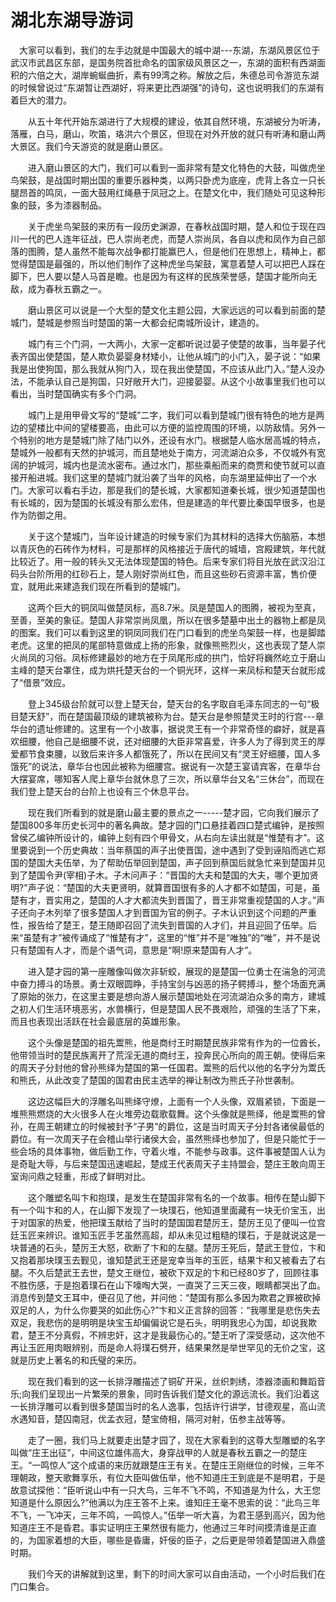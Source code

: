 # 湖北东湖导游词
　大家可以看到，我们的左手边就是中国最大的城中湖---东湖，东湖风景区位于武汉市武昌区东部，是国务院首批命名的国家级风景区之一，东湖的面积有西湖面积的六倍之大，湖岸蜿蜒曲折，素有99湾之称。解放之后，朱德总司令游览东湖的时候曾说过“东湖暂让西湖好，将来更比西湖强”的诗句，这也说明我们的东湖有着巨大的潜力。

　　从五十年代开始东湖进行了大规模的建设，依其自然环境，东湖被分为听涛，落雁，白马，磨山，吹笛，珞洪六个景区，但现在对外开放的就只有听涛和磨山两大景区。我们今天游览的就是磨山景区。

　　进入磨山景区的大门，我们可以看到一面非常有楚文化特色的大鼓，叫做虎坐鸟架鼓，是战国时期出国的重要乐器种类，以两只卧虎为底座，虎背上各立一只长腿昂首的鸣凤，一面大鼓用红绳悬于凤冠之上。在楚文化中，我们随处可见这种形象的鼓，多为漆器制品。

　　关于虎坐鸟架鼓的来历有一段历史渊源，在春秋战国时期，楚人和位于现在四川一代的巴人连年征战，巴人崇尚老虎，而楚人崇尚凤，各自以虎和凤作为自己部落的图腾，楚人虽然不能每次战争都打能赢巴人，但是他们在思想上，精神上，都觉得楚国是最强的，所以他们制作了这种虎坐鸟架鼓，寓意着楚人可以把巴人踩在脚下，巴人要以楚人马首是瞻。也是因为有这样的民族荣誉感，楚国才能所向无敌，成为春秋五霸之一。

　　磨山景区可以说是一个大型的楚文化主题公园，大家远远的可以看到前面的楚城门，楚城是参照当时楚国的第一大都会纪南城所设计，建造的。

　　城门有三个门洞，一大两小，大家一定都听说过晏子使楚的故事，当年晏子代表齐国出使楚国，楚人欺负晏婴身材矮小，让他从城门的小门入，晏子说：“如果我是出使狗国，那么我就从狗门入，现在我出使楚国，不应该从此门入。”楚人没办法，不能承认自己是狗国，只好敞开大门，迎接晏婴。从这个小故事里我们也可以看出，当时楚国确实有多个门洞。

　　城门上是用甲骨文写的“楚城”二字，我们可以看到楚城门很有特色的地方是两边的望楼比中间的望楼要高，由此可以方便的监控周围的环境，以防敌情。另外一个特别的地方是楚城门除了陆门以外，还设有水门。根据楚人临水居高城的特点，楚城外一般都有天然的护城河，而且楚地处于南方，河流湖泊众多，不仅城外有宽阔的护城河，城内也是流水密布。通过水门，那些乘船而来的商贾和使节就可以直接开船进城。我们这里的楚城门就沿袭了当年的风格，向东湖里延伸出了一个水门。大家可以看右手边，那是我们的楚长城，大家都知道秦长城，很少知道楚国也有长城的，因为楚国的长城没有那么宏伟，但是建造的年代要比秦国早很多，也是作为防御之用。

　　关于这个楚城门，当年设计建造的时候专家们为其材料的选择大伤脑筋，本想以青灰色的石砖作为材料，可是那样的风格接近于唐代的城墙，宫殿建筑，年代就比较近了。用一般的转头又无法体现楚国的特色。后来专家们将目光放在武汉沿江码头台阶所用的红砂石上，楚人刚好崇尚红色，而且这些砂石资源丰富，售价便宜，就用此来建造我们现在所看到的楚城门。

　　这两个巨大的铜凤叫做楚凤标，高8.7米。凤是楚国人的图腾，被视为至真，至善，至美的象征。楚国人非常崇尚凤凰，所以在很多楚墓中出土的器物上都是凤的图案。我们可以看到这里的铜凤同我们在门口看到的虎坐鸟架鼓一样，也是脚踏老虎。这里的把凤的尾部特意做成上扬的形象，就像熊熊烈火，这也表现了楚人崇火尚凤的习俗。凤标修建最妙的地方在于凤尾形成的拱门，恰好将巍然屹立于磨山主峰的楚天台罩住，成为烘托楚天台的一个铜光环，这样一来凤标和楚天台就形成了“借景”效应。

　　登上345级台阶就可以登上楚天台，楚天台的名字取自毛泽东同志的一句“极目楚天舒”，而在楚国最顶级的建筑被称为台。楚天台是参照楚灵王时的行宫---章华台的遗址修建的。这里有一个小故事，据说灵王有一个非常奇怪的癖好，就是喜欢细腰，他自己是细腰不说，还对细腰的大臣非常喜爱，许多人为了得到灵王的厚爱都节食束腰，以致后来许多人都饿死了，所以在民间又有“灵王好细腰，国人多饿死”的说法，章华台也因此被称为细腰宫。据说有一次楚王宴请宾客，在章华台大摆宴席，哪知客人爬上章华台就休息了三次，所以章华台又名“三休台”，而现在我们登上楚天台的台阶上也设有三个休息平台。

　　现在我们所看到的就是磨山最主要的景点之一-----楚才园，它向我们展示了楚国800多年历史长河中的著名典故。楚才园的门口悬挂着四口楚式编钟，是按照曾侯乙编钟所设计的，编钟上刻有四个甲骨文，从右向左读出就是“惟楚有才”。这里要说到一个历史典故：当年蔡国的声子出使晋国，途中遇到了受到诬陷而逃亡郑国的楚国大夫伍举，为了帮助伍举回到楚国，声子回到蔡国后就急忙来到楚国并见到了楚国令尹(宰相)子木。子木问声子：“晋国的大夫和楚国的大夫，哪个更加贤明?"声子说：“楚国的大夫更贤明，就算晋国很有多的人才都不如楚国，可是，虽楚有才，晋实用之，楚国的人才大都流失到晋国了，晋王非常重视楚国的人才。”声子还向子木列举了很多楚国人才到晋国为官的例子。子木认识到这个问题的严重性，报告给了楚王，楚王随即召回了流失到晋国的人才们，并且迎回了伍举。后来“虽楚有才”被传诵成了“惟楚有才”，这里的“惟”并不是“唯独”的“唯”，并不是说只有楚国有人才，而是个语气词，意思是“啊!原来楚国有人才”。

　　进入楚才园的第一座雕像叫做次非斩蛟，展现的是楚国一位勇士在湍急的河流中奋力搏斗的场景。勇士双眼圆睁，手持宝剑与凶恶的扬子鳄搏斗，整个场面充满了原始的张力，在这里主要是想向游人展示楚国地处在河流湖泊众多的南方，建城之初人们生活环境恶劣，水兽横行，但是楚国人民不畏艰险，顽强的生活了下来，而且也表现出活跃在社会最底层的英雄形象。

　　这个头像是楚国的祖先鬻熊，他是商纣王时期楚民族非常有作为的一位酋长，他带领当时的楚民族离开了荒淫无道的商纣王，投奔民心所向的周王朝。使得后来的周天子分封他的曾孙熊绎为楚国的第一任国君。鬻熊的后代以他的名字分为鬻氏和熊氏，从此改变了楚国的国君由民主选举的禅让制改为熊氏子孙世袭制。

　　这边这幅巨大的浮雕名叫熊绎守燎，上面有一个人头像，双眉紧锁，下面是一堆熊熊燃烧的大火很多人在火堆旁边载歌载舞。这个头像就是熊绎，他是鬻熊的曾孙，在周王朝建立的时候被封予“子男”的爵位，这是当时周天子分封各诸侯最低的爵位。有一次周天子在会稽山举行诸侯大会，虽然熊绎也参加了，但是只能忙于一些会场的具体事物，做后勤工作，守着火堆，不能参与政事。这件事被楚国人认为是奇耻大辱，与后来楚国迅速崛起，楚成王代表周天子主持盟会，楚庄王敢向周王室询问鼎之轻重，形成了鲜明对比。

　　这个雕塑名叫卞和抱璞，是发生在楚国非常有名的一个故事。相传在楚山脚下有一个叫卞和的人，在山脚下发现了一块璞石，他知道里面藏有一块无价宝玉，出于对国家的热爱，他把璞玉献给了当时的楚国国君楚厉王，楚厉王见了便叫一位宫廷玉匠来辨识。谁知玉匠手艺虽然高超，却从未见过粗糙的璞石，于是就说这是一块普通的石头，楚厉王大怒，砍断了卞和的左腿。楚厉王死后，楚武王登位，卞和又抱着那块璞玉去觐见，谁知楚武王还是宠幸当年的玉匠，结果卞和又被看去了右腿。不久后楚武王去世，楚文王继位，被砍下双足的卞和已经80岁了，回顾往事不胜伤感，于是抱着璞石在山下嚎啕大哭，一直哭了三天三夜，眼睛都哭出了血。消息传到楚文王耳中，便召见了他，并问他：“楚国有那么多因为欺君之罪被砍掉双足的人，为什么你要哭的如此伤心?”卞和义正言辞的回答：“我哪里是悲伤失去双足，我悲伤的是明明是块宝玉却偏偏说它是石头，明明我忠心为国，却说我欺君，楚王不分真假，不辨忠奸，这才是我最伤心的。”楚王听了深受感动，这次他不再让玉匠用肉眼辨别，而是命人将璞石劈开，结果果然是举世罕见的无价之宝，这就是历史上著名的和氏璧的来历。

　　现在我们看到的这一长排浮雕描述了铜矿开采，丝织刺绣，漆器漆画和舞蹈音乐;向我们呈现出一片繁荣的景象，同时告诉我们楚文化的源远流长。我们沿着这一长排浮雕可以看到很多楚国当时的名人逸事，包括许行讲学，甘德观星，高山流水遇知音，楚囚南冠，优孟衣冠，楚宝倚相，隔河对射，伍参主战等等。

　　走了一圈，我们马上就要走出楚才园了，现在大家看到的这尊大型雕塑的名字叫做“庄王出征”，中间这位雄伟高大，身穿战甲的人就是春秋五霸之一的楚庄王。“一鸣惊人”这个成语的来历就跟楚庄王有关。在楚庄王刚继位的时候，三年不理朝政，整天歌舞享乐，有位大臣叫做伍举，他不知道庄王到底是不是明君，于是故意试探他：“臣听说山中有一只大鸟，三年不飞不鸣，不知道是为什么，大王您知道是什么原因么?”他满以为庄王答不上来。谁知庄王毫不思索的说：“此鸟三年不飞，一飞冲天，三年不鸣，一鸣惊人。”伍举一听大喜，为君王感到高兴，因为他知道庄王不是昏君。事实证明庄王果然很有能力，他通过三年时间摸清谁是正直的，为国家着想的大臣，哪些是昏庸，奸佞的臣子，之后更是带领着楚国进入鼎盛时期。

　　我们今天的讲解就到这里，剩下的时间大家可以自由活动，一个小时后我们在门口集合。